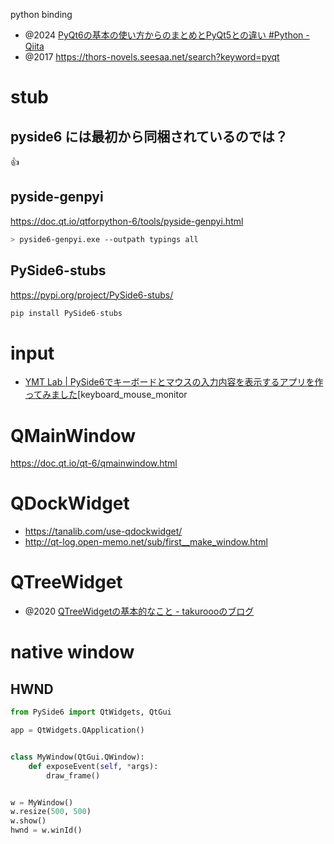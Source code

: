 python binding

- @2024 [PyQt6の基本の使い方からのまとめとPyQt5との違い #Python - Qiita](https://qiita.com/phyblas/items/d56003904c83938823f2)
- @2017 https://thors-novels.seesaa.net/search?keyword=pyqt

# stub

## pyside6 には最初から同梱されているのでは？

👍

## pyside-genpyi

https://doc.qt.io/qtforpython-6/tools/pyside-genpyi.html

```sh
> pyside6-genpyi.exe --outpath typings all
```

## PySide6-stubs

https://pypi.org/project/PySide6-stubs/

```py
pip install PySide6-stubs
```

# input

- [YMT Lab | PySide6でキーボードとマウスの入力内容を表示するアプリを作ってみました](https://ymt-lab.com/post/2023/keyboard_mouse_monitor/)[keyboard_mouse_monitor

# QMainWindow

https://doc.qt.io/qt-6/qmainwindow.html

# QDockWidget

- https://tanalib.com/use-qdockwidget/
- http://qt-log.open-memo.net/sub/first__make_window.html

# QTreeWidget

- @2020 [QTreeWidgetの基本的なこと - takuroooのブログ](https://takuroooooo.hatenablog.com/entry/2020/01/12/QTreeWidget%E3%81%AE%E5%9F%BA%E6%9C%AC%E7%9A%84%E3%81%AA%E3%81%93%E3%81%A8)

# native window

## HWND

```py
from PySide6 import QtWidgets, QtGui

app = QtWidgets.QApplication()


class MyWindow(QtGui.QWindow):
    def exposeEvent(self, *args):
        draw_frame()


w = MyWindow()
w.resize(500, 500)
w.show()
hwnd = w.winId()
```

